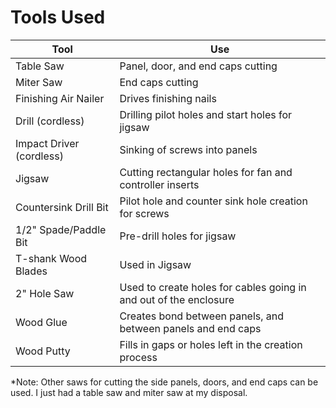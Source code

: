# Tools Used

| Tool | Use |
| ---- | ---- |
| Table Saw | Panel, door, and end caps cutting |
| Miter Saw | End caps cutting |
| Finishing Air Nailer | Drives finishing nails |
| Drill (cordless) | Drilling pilot holes and start holes for jigsaw |
| Impact Driver (cordless) | Sinking of screws into panels |
| Jigsaw | Cutting rectangular holes for fan and controller inserts |
| Countersink Drill Bit | Pilot hole and counter sink hole creation for screws |
| 1/2" Spade/Paddle Bit | Pre-drill holes for jigsaw |
| T-shank Wood Blades | Used in Jigsaw |
| 2" Hole Saw | Used to create holes for cables going in and out of the enclosure |
| Wood Glue | Creates bond between panels, and between panels and end caps |
| Wood Putty | Fills in gaps or holes left in the creation process |

\*Note: Other saws for cutting the side panels, doors, and end caps can be used. I just had a table saw and miter saw at my disposal.
